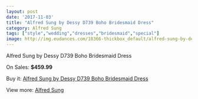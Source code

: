 ```yaml
---
layout: post
date: '2017-11-03'
title: "Alfred Sung by Dessy D739 Boho Bridesmaid Dress"
category: Alfred Sung
tags: ["style","wedding","dresses","bridesmaid","special"]
image: http://img.eudances.com/18366-thickbox_default/alfred-sung-by-dessy-d739-boho-bridesmaid-dress.jpg
---
```

Alfred Sung by Dessy D739 Boho Bridesmaid Dress

On Sales: **$459.99**
<a href="https://www.eudances.com/en/alfred-sung/5407-alfred-sung-by-dessy-d739-boho-bridesmaid-dress.html"><amp-img layout="responsive" width="600" height="600" src="//img.eudances.com/18366-thickbox_default/alfred-sung-by-dessy-d739-boho-bridesmaid-dress.jpg" alt="Alfred Sung by Dessy D739 Boho Bridesmaid Dress 0" /></a>
<a href="https://www.eudances.com/en/alfred-sung/5407-alfred-sung-by-dessy-d739-boho-bridesmaid-dress.html"><amp-img layout="responsive" width="600" height="600" src="//img.eudances.com/18367-thickbox_default/alfred-sung-by-dessy-d739-boho-bridesmaid-dress.jpg" alt="Alfred Sung by Dessy D739 Boho Bridesmaid Dress 1" /></a>

Buy it: [Alfred Sung by Dessy D739 Boho Bridesmaid Dress](https://www.eudances.com/en/alfred-sung/5407-alfred-sung-by-dessy-d739-boho-bridesmaid-dress.html "Alfred Sung by Dessy D739 Boho Bridesmaid Dress")

View more: [Alfred Sung](https://www.eudances.com/en/52-alfred-sung "Alfred Sung")